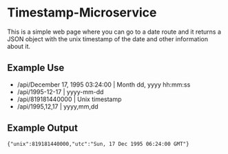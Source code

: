 
# Timestamp-Microservice

This is a simple web page where you can go to a date route and it returns a JSON object with the unix timestamp of the date and other information about it.

## Example Use

- /api/December 17, 1995 03:24:00 | Month dd, yyyy hh:mm:ss
- /api/1995-12-17 | yyyy-mm-dd
- /api/819181440000 | Unix timestamp
- /api/1995,12,17 | yyyy,mm,dd

## Example Output
`{"unix":819181440000,"utc":"Sun, 17 Dec 1995 06:24:00 GMT"}`
